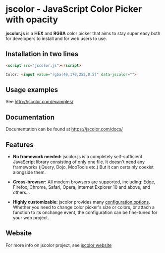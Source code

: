 # jscolor - JavaScript Color Picker with opacity

**jscolor.js** is a **HEX** and **RGBA** color picker that aims to stay super easy both for developers to install and for web users to use.



## Installation in two lines

```html
<script src="jscolor.js"></script>

Color: <input value="rgba(40,170,255,0.5)" data-jscolor="">
```


## Usage examples

See http://jscolor.com/examples/



## Documentation

Documentation can be found at https://jscolor.com/docs/



## Features

* **No framework needed:**
  jscolor.js is a completely self-sufficient JavaScript library consisting of only one file.
  It doesn't need any frameworks (jQuery, Dojo, MooTools etc.) But it can certainly coexist alongside them.


* **Cross-browser:**
  All modern browsers are supported, including:
  Edge, Firefox, Chrome, Safari, Opera, Internet Explorer 10 and above, and others…


* **Highly customizable:**
  jscolor provides many [configuration options](https://jscolor.com/docs/). Whether you need to change color picker's size or colors, or attach a function to its onchange event, the configuration can be fine-tuned for your web project.



## Website

For more info on jscolor project, see [jscolor website](http://jscolor.com)
